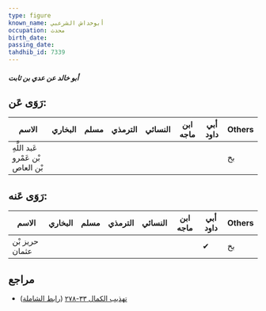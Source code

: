 ```yaml
---
type: figure
known_name: أبوخداش الشرعبي
occupation: محدث
birth_date:
passing_date:
tahdhib_id: 7339
---
```

##### أبو خالد عن عدي بن ثابت

## رَوَى عَن:
| الاسم                             | البخاري | مسلم | الترمذي | النسائي | ابن ماجه | أبي داود | Others |
| --------------------------------- | ------- | ---- | ------- | ------- | -------- | -------- | ------ |
| عَبد اللَّهِ بْن عَمْرو بْن العاص |         |      |         |         |          |          | بخ     |
## رَوَى عَنه:
| الاسم          | البخاري | مسلم | الترمذي | النسائي | ابن ماجه | أبي داود | Others |
| -------------- | ------- | ---- | ------- | ------- | -------- | -------- | ------ |
| حريز بْن عثمان |         |      |         |         |          | ✔        | بخ     |
## مراجع
- [تهذيب الكمال ٣٣-٢٧٨](obsidian://open?vault=Tahdhib-al-Kamal&file=Figures/٧٣٣٩-أبو%20خالد%20عن%20عدي%20بن%20ثابت) ([رابط الشاملة](https://shamela.ws/book/3722/17949))